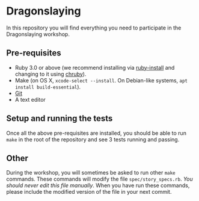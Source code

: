 # Dragonslaying

In this repository you will find everything you need to participate in the Dragonslaying workshop.

## Pre-requisites

* Ruby 3.0 or above (we recommend installing via [ruby-install](https://github.com/postmodern/ruby-install) and changing to it using [chruby](https://github.com/postmodern/chruby)).
* Make (on OS X, `xcode-select --install`. On Debian-like systems, `apt install build-essential`).
* [Git](https://git-scm.com/downloads)
* A text editor

## Setup and running the tests

Once all the above pre-requisites are installed, you should be able to run `make` in the root of the repository and see 3 tests running and passing.

## Other

During the workshop, you will sometimes be asked to run other `make` commands. These commands will modify the file `spec/story_specs.rb`. _You should never edit this file manually_. When you have run these commands, please include the modified version of the file in your next commit.
